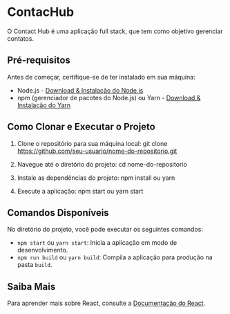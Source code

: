 # ContacHub

O Contact Hub é uma aplicação full stack, que tem como objetivo gerenciar contatos.

## Pré-requisitos

Antes de começar, certifique-se de ter instalado em sua máquina:

- Node.js - [Download & Instalação do Node.js](https://nodejs.org/)
- npm (gerenciador de pacotes do Node.js) ou Yarn - [Download & Instalação do Yarn](https://classic.yarnpkg.com/en/docs/install/)

## Como Clonar e Executar o Projeto

1. Clone o repositório para sua máquina local:
git clone https://github.com/seu-usuario/nome-do-repositorio.git

2. Navegue até o diretório do projeto:
cd nome-do-repositorio

3. Instale as dependências do projeto:
npm install
ou
yarn

4. Execute a aplicação:
npm start
ou
yarn start


## Comandos Disponíveis

No diretório do projeto, você pode executar os seguintes comandos:

- `npm start` ou `yarn start`: Inicia a aplicação em modo de desenvolvimento.
- `npm run build` ou `yarn build`: Compila a aplicação para produção na pasta `build`.

## Saiba Mais

Para aprender mais sobre React, consulte a [Documentação do React](https://reactjs.org/docs/getting-started.html).
   

